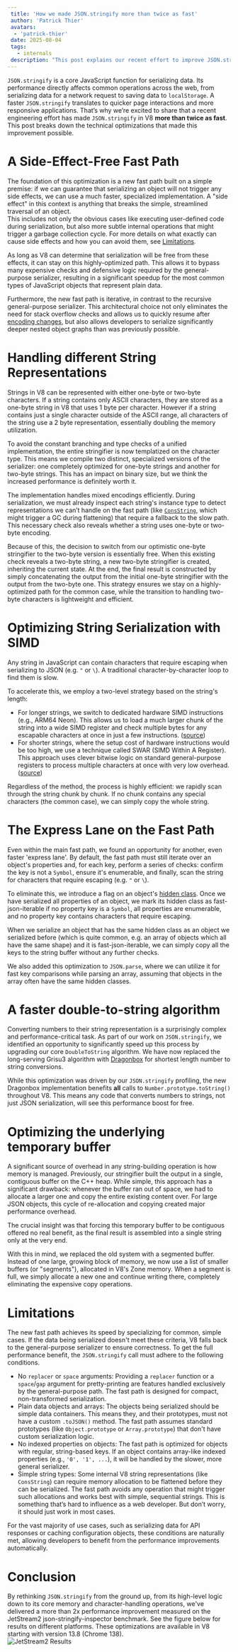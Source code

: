 ```yaml
---
 title: 'How we made JSON.stringify more than twice as fast'
 author: 'Patrick Thier'
 avatars:
  - 'patrick-thier'
 date: 2025-08-04
 tags:
   - internals
 description: "This post explains our recent effort to improve JSON.stringify performance"
---
```


`JSON.stringify` is a core JavaScript function for serializing data. Its performance directly affects common operations across the web, from serializing data for a network request to saving data to `localStorage`. A faster `JSON.stringify` translates to quicker page interactions and more responsive applications. That’s why we’re excited to share that a recent engineering effort has made `JSON.stringify` in V8 **more than twice as fast**. This post breaks down the technical optimizations that made this improvement possible.

# A Side-Effect-Free Fast Path

The foundation of this optimization is a new fast path built on a simple premise: if we can guarantee that serializing an object will not trigger any side effects, we can use a much faster, specialized implementation. A "side effect" in this context is anything that breaks the simple, streamlined traversal of an object.  
This includes not only the obvious cases like executing user-defined code during serialization, but also more subtle internal operations that might trigger a garbage collection cycle. For more details on what exactly can cause side effects and how you can avoid them, see [Limitations](#limitations).

As long as V8 can determine that serialization will be free from these effects, it can stay on this highly-optimized path. This allows it to bypass many expensive checks and defensive logic required by the general-purpose serializer, resulting in a significant speedup for the most common types of JavaScript objects that represent plain data.

Furthermore, the new fast path is iterative, in contrast to the recursive general-purpose serializer. This architectural choice not only eliminates the need for stack overflow checks and allows us to quickly resume after [encoding changes](#handling-different-string-representations), but also allows developers to serialize significantly deeper nested object graphs than was previously possible.

# Handling different String Representations

Strings in V8 can be represented with either one-byte or two-byte characters. If a string contains only ASCII characters, they are stored as a one-byte string in V8 that uses 1 byte per character. However if a string contains just a single character outside of the ASCII range, all characters of the string use a 2 byte representation, essentially doubling the memory utilization.

To avoid the constant branching and type checks of a unified implementation, the entire stringifier is now templatized on the character type. This means we compile two distinct, specialized versions of the serializer: one completely optimized for one-byte strings and another for two-byte strings. This has an impact on binary size, but we think the increased performance is definitely worth it.

The implementation handles mixed encodings efficiently. During serialization, we must already inspect each string's instance type to detect representations we can’t handle on the fast path (like [`ConsString`](https://crsrc.org/c/v8/src/objects/string.h;drc=9768251f3e8f598d82420259a940d2057ed56b42;l=1013), which might trigger a GC during flattening) that require a fallback to the slow path. This necessary check also reveals whether a string uses one-byte or two-byte encoding.

Because of this, the decision to switch from our optimistic one-byte stringifier to the two-byte version is essentially free. When this existing check reveals a two-byte string, a new two-byte stringifier is created, inheriting the current state. At the end, the final result is constructed by simply concatenating the output from the initial one-byte stringifier with the output from the two-byte one. This strategy ensures we stay on a highly-optimized path for the common case, while the transition to handling two-byte characters is lightweight and efficient.

# Optimizing String Serialization with SIMD

Any string in JavaScript can contain characters that require escaping when serializing to JSON (e.g. `"` or `\`). A traditional character-by-character loop to find them is slow.

To accelerate this, we employ a two-level strategy based on the string's length:

- For longer strings, we switch to dedicated hardware SIMD instructions (e.g., ARM64 Neon). This allows us to load a much larger chunk of the string into a wide SIMD register and check multiple bytes for any escapable characters at once in just a few instructions. ([source](https://crsrc.org/c/v8/src/json/json-stringifier.cc;drc=1645281bbd1b183a252835d376166bd210135bbe;l=3369))  
- For shorter strings, where the setup cost of hardware instructions would be too high, we use a technique called SWAR (SIMD Within A Register). This approach uses clever bitwise logic on standard general-purpose registers to process multiple characters at once with very low overhead. ([source](https://crsrc.org/c/v8/src/json/json-stringifier.cc;drc=1645281bbd1b183a252835d376166bd210135bbe;l=3353))

Regardless of the method, the process is highly efficient: we rapidly scan through the string chunk by chunk. If no chunk contains any special characters (the common case), we can simply copy the whole string.

# The Express Lane on the Fast Path

Even within the main fast path, we found an opportunity for another, even faster 'express lane'. By default, the fast path must still iterate over an object's properties and, for each key, perform a series of checks: confirm the key is not a `Symbol`, ensure it's enumerable, and finally, scan the string for characters that require escaping (e.g. `"` or `\`).

To eliminate this, we introduce a flag on an object's [hidden class](https://v8.dev/docs/hidden-classes). Once we have serialized all properties of an object, we mark its hidden class as fast-json-iterable if no property key is a `Symbol`, all properties are enumerable, and no property key contains characters that require escaping.

When we serialize an object that has the same hidden class as an object we serialized before (which is quite common, e.g. an array of objects which all have the same shape) and it is fast-json-iterable, we can simply copy all the keys to the string buffer without any further checks.

We also added this optimization to `JSON.parse`, where we can utilize it for fast key comparisons while parsing an array, assuming that objects in the array often have the same hidden classes.

# A faster double-to-string algorithm

Converting numbers to their string representation is a surprisingly complex and performance-critical task. As part of our work on `JSON.stringify`, we identified an opportunity to significantly speed up this process by upgrading our core `DoubleToString` algorithm. We have now replaced the long-serving Grisu3 algorithm with [Dragonbox](https://github.com/jk-jeon/dragonbox) for shortest length number to string conversions.

While this optimization was driven by our `JSON.stringify` profiling, the new Dragonbox implementation benefits **all** calls to `Number.prototype.toString()` throughout V8. This means any code that converts numbers to strings, not just JSON serialization, will see this performance boost for free.

# Optimizing the underlying temporary buffer

A significant source of overhead in any string-building operation is how memory is managed. Previously, our stringifier built the output in a single, contiguous buffer on the C++ heap. While simple, this approach has a significant drawback: whenever the buffer ran out of space, we had to allocate a larger one and copy the entire existing content over. For large JSON objects, this cycle of re-allocation and copying created major performance overhead.

The crucial insight was that forcing this temporary buffer to be contiguous offered no real benefit, as the final result is assembled into a single string only at the very end.

With this in mind, we replaced the old system with a segmented buffer. Instead of one large, growing block of memory, we now use a list of smaller buffers (or "segments"), allocated in V8's Zone memory. When a segment is full, we simply allocate a new one and continue writing there, completely eliminating the expensive copy operations.

# Limitations

The new fast path achieves its speed by specializing for common, simple cases. If the data being serialized doesn't meet these criteria, V8 falls back to the general-purpose serializer to ensure correctness. To get the full performance benefit, the `JSON.stringify` call must adhere to the following conditions.

- No `replacer` or `space` arguments: Providing a `replacer` function or a `space`/`gap` argument for pretty-printing are features handled exclusively by the general-purpose path. The fast path is designed for compact, non-transformed serialization.  
- Plain data objects and arrays: The objects being serialized should be simple data containers. This means they, and their prototypes, must not have a custom `.toJSON()` method. The fast path assumes standard prototypes (like `Object.prototype` or `Array.prototype`) that don't have custom serialization logic.  
- No indexed properties on objects: The fast path is optimized for objects with regular, string-based keys. If an object contains array-like indexed properties (e.g., `'0', '1', ...`), it will be handled by the slower, more general serializer.  
- Simple string types: Some internal V8 string representations (like `ConsString`) can require memory allocation to be flattened before they can be serialized. The fast path avoids any operation that might trigger such allocations and works best with simple, sequential strings. This is something that’s hard to influence as a web developer. But don’t worry, it should just work in most cases.

For the vast majority of use cases, such as serializing data for API responses or caching configuration objects, these conditions are naturally met, allowing developers to benefit from the performance improvements automatically.

# Conclusion

By rethinking `JSON.stringify` from the ground up, from its high-level logic down to its core memory and character-handling operations, we've delivered a more than 2x performance improvement measured on the JetStream2 json-stringify-inspector benchmark. See the figure below for results on different platforms. These optimizations are available in V8 starting with version 13.8 (Chrome 138).  
![JetStream2 Results](/_img/json-stringify/results-jetstream2.svg)
